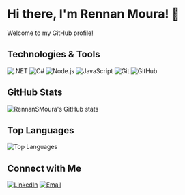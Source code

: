 # Hi there, I'm Rennan Moura! 👋

Welcome to my GitHub profile!

## Technologies & Tools

![.NET](https://img.shields.io/badge/-.NET-512BD4?style=flat&logo=dot-net&logoColor=white)
![C#](https://img.shields.io/badge/-C%23-239120?style=flat&logo=c-sharp&logoColor=white)
![Node.js](https://img.shields.io/badge/-Node.js-339933?style=flat&logo=node.js&logoColor=white)
![JavaScript](https://img.shields.io/badge/-JavaScript-F7DF1E?style=flat&logo=javascript&logoColor=black)
![Git](https://img.shields.io/badge/-Git-F05032?style=flat&logo=git&logoColor=white)
![GitHub](https://img.shields.io/badge/-GitHub-181717?style=flat&logo=github&logoColor=white)

## GitHub Stats

![RennanSMoura's GitHub stats](https://github-readme-stats.vercel.app/api?username=RennanSMoura&show_icons=true&theme=radical)

## Top Languages

![Top Languages](https://github-readme-stats.vercel.app/api/top-langs/?username=RennanSMoura&layout=compact&theme=radical&langs_count=6&hide=css,html)

## Connect with Me

[![LinkedIn](https://img.shields.io/badge/-LinkedIn-0077B5?style=flat&logo=linkedin&logoColor=white)](http://linkedin.com/in/rennan-moura/)
[![Email](https://img.shields.io/badge/-Email-D14836?style=flat&logo=gmail&logoColor=white)](mailto:rsmoura252@gmail.com)

